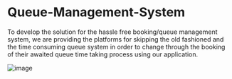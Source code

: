 # Queue-Management-System
To develop the solution for the hassle free booking/queue management system, we are providing the platforms for skipping the old fashioned and the time consuming queue system in order to change through the booking of their awaited queue time taking process using our application.

![image](https://user-images.githubusercontent.com/67731282/185374799-f3f72ee9-e696-4a46-a7b3-8053d25a14bb.png)
